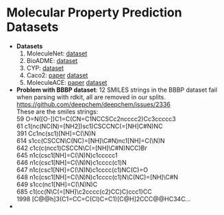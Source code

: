 # Molecular Property Prediction Datasets
- **Datasets**
  1. MoleculeNet: [dataset](https://moleculenet.org/)  
  2. BioADME: [dataset](https://github.com/molecularinformatics/Computational-ADME)
  3. CYP: [dataset](https://pubs.acs.org/doi/10.1021/acs.jcim.1c00628)
  4. Caco2:
     [paper](https://pubmed.ncbi.nlm.nih.gov/27018227/)
     [dataset](https://github.com/Duke-W91/Caco2_prediction/tree/main)
  5. MoleculeACE:
     [paper](https://pubs.acs.org/doi/epdf/10.1021/acs.jcim.2c01073?ref=article_openPDF)
     [dataset](https://github.com/molML/MoleculeACE/tree/main/MoleculeACE/Data/benchmark_data)
- **Problem with BBBP dataset**:
  12 SMILES strings in the BBBP dataset fail when parsing with rdkit, all are removed in our splits.   
  https://github.com/deepchem/deepchem/issues/2336  
  These are the smiles strings:  
  59 O=N([O-])C1=C(CN=C1NCCSCc2ncccc2)Cc3ccccc3  
  61 c1(nc(NC(N)=[NH2])sc1)CSCCNC(=[NH]C#N)NC  
  391 Cc1nc(sc1)[NH]=C(\N)N  
  614 s1cc(CSCCN\C(NC)=[NH]\C#N)nc1[NH]=C(\N)N  
  642 c1c(c(ncc1)CSCCN\C(=[NH]\C#N)NCC)Br  
  645 n1c(csc1[NH]=C(\N)N)c1ccccc1  
  646 n1c(csc1[NH]=C(\N)N)c1cccc(c1)N  
  647 n1c(csc1[NH]=C(\N)N)c1cccc(c1)NC(C)=O  
  648 n1c(csc1[NH]=C(\N)N)c1cccc(c1)N\C(NC)=[NH]\C#N  
  649 s1cc(nc1[NH]=C(\N)N)C  
  685 c1(cc(N\C(=[NH]\c2cccc(c2)CC)C)ccc1)CC  
  1998 [C@@h]3(C1=CC=C(Cl)C=C1)[C@H]2CCC@@HC34C...
- 
